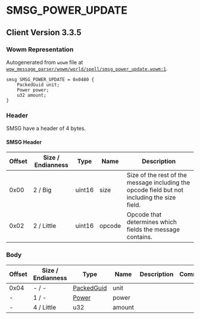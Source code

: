 # SMSG_POWER_UPDATE

## Client Version 3.3.5

### Wowm Representation

Autogenerated from `wowm` file at [`wow_message_parser/wowm/world/spell/smsg_power_update.wowm:1`](https://github.com/gtker/wow_messages/tree/main/wow_message_parser/wowm/world/spell/smsg_power_update.wowm#L1).
```rust,ignore
smsg SMSG_POWER_UPDATE = 0x0480 {
    PackedGuid unit;
    Power power;
    u32 amount;
}
```
### Header

SMSG have a header of 4 bytes.

#### SMSG Header

| Offset | Size / Endianness | Type   | Name   | Description |
| ------ | ----------------- | ------ | ------ | ----------- |
| 0x00   | 2 / Big           | uint16 | size   | Size of the rest of the message including the opcode field but not including the size field.|
| 0x02   | 2 / Little        | uint16 | opcode | Opcode that determines which fields the message contains.|

### Body

| Offset | Size / Endianness | Type | Name | Description | Comment |
| ------ | ----------------- | ---- | ---- | ----------- | ------- |
| 0x04 | - / - | [PackedGuid](../spec/packed-guid.md) | unit |  |  |
| - | 1 / - | [Power](power.md) | power |  |  |
| - | 4 / Little | u32 | amount |  |  |

